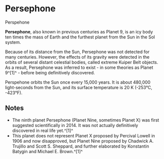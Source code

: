 # Persephone
Perspehone
 		 	 

**Persephone**, also known in previous centuries as Planet 9, is an icy body ten times the mass of Earth and the furthest planet from the Sun in the Sol system. 

Because of its distance from the Sun, Persephone was not detected for many centuries. However, the effects of its gravity were detected in the orbits of several distant celestial bodies, called extreme Kuiper Belt objects. As a result, Persephone was inferred to exist - in some theories as Planet 9^[1]^ - before being definitively discovered. 

Perspehone orbits the Sun once every 15,000 years. It is about 480,000 light-seconds from the Sun, and its surface temperature is 20 K (-253°C, -423°F).

## Notes

- The ninth planet Persephone (Planet Nine, sometimes Planet X) was first suggested scientifically in 2014. It was not actually definitively discovered in real life yet.^[1]^
- This planet does not represent Planet X proposed by Percival Lowell in 1906 and now disapproved, but Planet Nine proposed by Chadwick A. Trujillo and Scott S. Sheppard, and further elaborated by Konstantin Batygin and Michael E. Brown.^[1]^